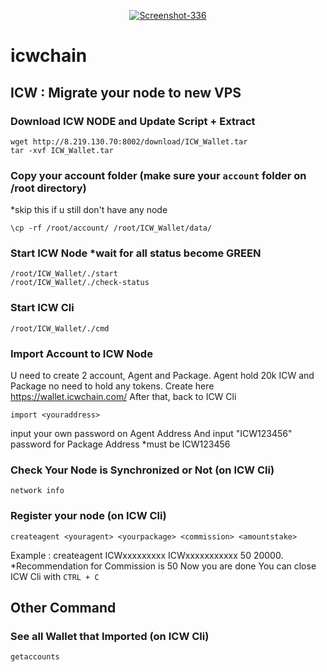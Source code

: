 <p align="center">
  <a href="https://imgbb.com/"><img src="https://i.ibb.co/4t9fTLQ/Screenshot-336.jpg" alt="Screenshot-336" border="0"></a>
</p>

# icwchain

## ICW : Migrate your node to new VPS


### Download ICW NODE and Update Script + Extract
```
wget http://8.219.130.70:8002/download/ICW_Wallet.tar
tar -xvf ICW_Wallet.tar
```
### Copy your account folder (make sure your `account` folder on /root directory)
*skip this if u still don't have any node
```
\cp -rf /root/account/ /root/ICW_Wallet/data/
```
### Start ICW Node *wait for all status become GREEN
```
/root/ICW_Wallet/./start
/root/ICW_Wallet/./check-status
```
### Start ICW Cli
```
/root/ICW_Wallet/./cmd
```
### Import Account to ICW Node
U need to create 2 account, Agent and Package. Agent hold 20k ICW and Package no need to hold any tokens.
Create here https://wallet.icwchain.com/
After that, back to ICW Cli
```
import <youraddress>
```
input your own password on Agent Address And input "ICW123456" password for Package Address *must be ICW123456
### Check Your Node is Synchronized or Not (on ICW Cli)
```
network info
```
### Register your node (on ICW Cli)
```
createagent <youragent> <yourpackage> <commission> <amountstake>
```
Example : createagent ICWxxxxxxxxx ICWxxxxxxxxxxx 50 20000. *Recommendation for Commission is 50
Now you are done
You can close ICW Cli with `CTRL + C`
## Other Command <br>
### See all Wallet that Imported (on ICW Cli)
```
getaccounts
```
